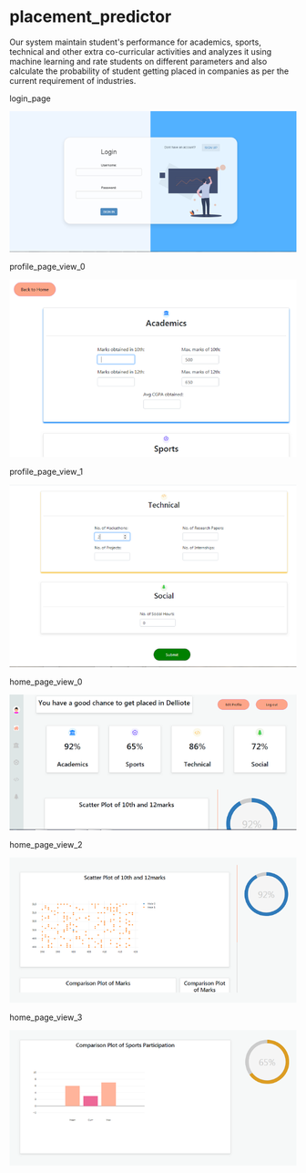 # placement_predictor
Our system maintain student's performance for academics, sports, technical and other extra co-curricular activities and analyzes it using machine learning and  rate students on different parameters and also calculate the probability of student getting placed in companies as per the current requirement of industries.

login_page

![](images/login.PNG)

profile_page_view_0

![](images/profile_0.PNG)

profile_page_view_1

![](images/profile_1.PNG)

home_page_view_0

![](images/home_0.PNG)

home_page_view_2

![](images/home_2.PNG)

home_page_view_3

![](images/home_3.PNG)


